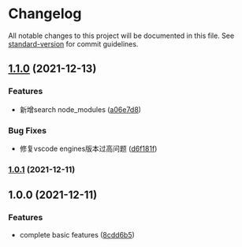 # Changelog

All notable changes to this project will be documented in this file. See [standard-version](https://github.com/conventional-changelog/standard-version) for commit guidelines.

## [1.1.0](https://github.com/zyrong/vscode-node-modules/compare/v1.0.1...v1.1.0) (2021-12-13)


### Features

* 新增search node_modules ([a06e7d8](https://github.com/zyrong/vscode-node-modules/commit/a06e7d8667de0e1fd09927c72b91cb51385b726e))


### Bug Fixes

* 修复vscode engines版本过高问题 ([d6f181f](https://github.com/zyrong/vscode-node-modules/commit/d6f181fd8f489b96aa2c64d2e9e2dada9ad5ae52))

### [1.0.1](https://github.com/zyrong/vscode-node-modules/compare/v1.0.0...v1.0.1) (2021-12-11)

## 1.0.0 (2021-12-11)


### Features

* complete basic features ([8cdd6b5](https://github.com/zyrong/vscode-node-modules/commit/8cdd6b5664422cba3ed8ad9668d421438190676d))
